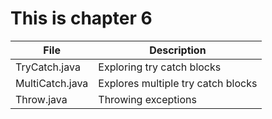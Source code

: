 This is chapter 6
===========
 File| Description
-------------|---------
TryCatch.java|Exploring try catch blocks
MultiCatch.java|Explores multiple try catch blocks
Throw.java| Throwing exceptions
